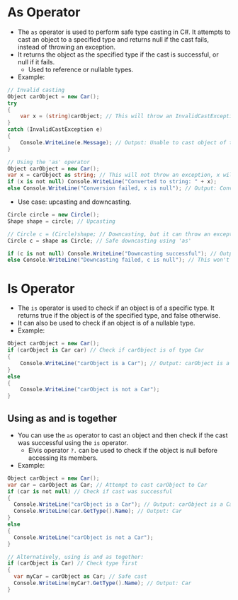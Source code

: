 # As Operator

- The `as` operator is used to perform safe type casting in C#. It attempts to cast an object to a specified type and returns null if the cast fails, instead of throwing an exception.
- It returns the object as the specified type if the cast is successful, or null if it fails.
  - Used to reference or nullable types.
- Example:

```csharp
// Invalid casting
Object carObject = new Car();
try
{
    var x = (string)carObject; // This will throw an InvalidCastException
}
catch (InvalidCastException e)
{
    Console.WriteLine(e.Message); // Output: Unable to cast object of type 'Car' to type 'System.String'.
}

// Using the 'as' operator
Object carObject = new Car();
var x = carObject as string; // This will not throw an exception, x will be null
if (x is not null) Console.WriteLine("Converted to string: " + x);
else Console.WriteLine("Conversion failed, x is null"); // Output: Conversion failed, x is null
```

- Use case: upcasting and downcasting.

```csharp
Circle circle = new Circle();
Shape shape = circle; // Upcasting

// Circle c = (Circle)shape; // Downcasting, but it can throw an exception if shape is not a Circle
Circle c = shape as Circle; // Safe downcasting using 'as'

if (c is not null) Console.WriteLine("Downcasting successful"); // Output: Downcasting successful
else Console.WriteLine("Downcasting failed, c is null"); // This won't be executed
```

# Is Operator

- The `is` operator is used to check if an object is of a specific type. It returns true if the object is of the specified type, and false otherwise.
- It can also be used to check if an object is of a nullable type.
- Example:

```csharp
Object carObject = new Car();
if (carObject is Car car) // Check if carObject is of type Car
{
    Console.WriteLine("carObject is a Car"); // Output: carObject is a Car
}
else
{
    Console.WriteLine("carObject is not a Car");
}
```

## Using as and is together

- You can use the `as` operator to cast an object and then check if the cast was successful using the `is` operator.
  - Elvis operator `?.` can be used to check if the object is null before accessing its members.
- Example:

```csharp
Object carObject = new Car();
var car = carObject as Car; // Attempt to cast carObject to Car
if (car is not null) // Check if cast was successful
{
  Console.WriteLine("carObject is a Car"); // Output: carObject is a Car
  Console.WriteLine(car.GetType().Name); // Output: Car
}
else
{
  Console.WriteLine("carObject is not a Car");
}

// Alternatively, using is and as together:
if (carObject is Car) // Check type first
{
  var myCar = carObject as Car; // Safe cast
  Console.WriteLine(myCar?.GetType().Name); // Output: Car
}
```
